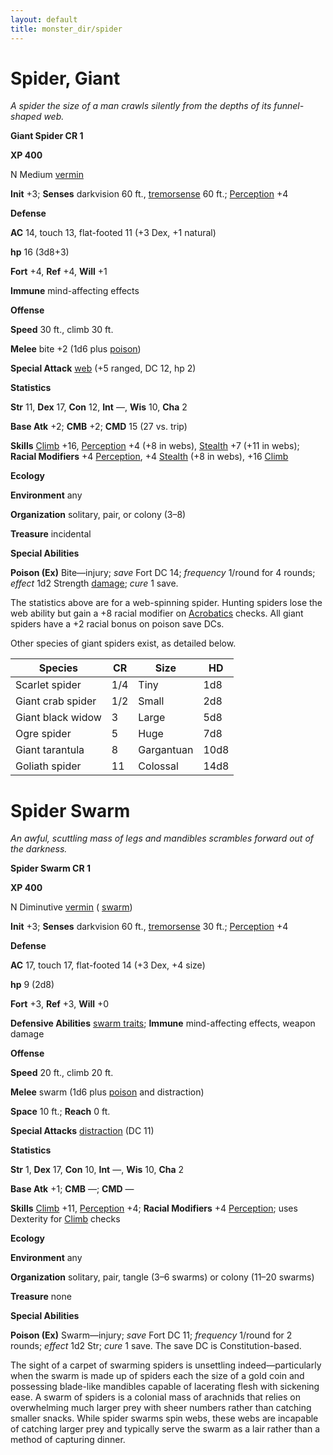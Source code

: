 ```yaml
---
layout: default
title: monster_dir/spider
---
```

# Spider, Giant

_A spider the size of a man crawls silently from the depths of its funnel-shaped web._

**Giant Spider CR 1**

**XP 400**

N Medium [vermin](creatureTypes#_vermin)

**Init** +3; **Senses** darkvision 60 ft., [tremorsense](universalMonsterRules#_tremorsense) 60 ft.; [Perception](../skill_dir/perception#_perception) +4

**Defense**

**AC** 14, touch 13, flat-footed 11 (+3 Dex, +1 natural)

**hp** 16 (3d8+3)

**Fort** +4, **Ref** +4, **Will** +1

**Immune** mind-affecting effects

**Offense**

**Speed** 30 ft., climb 30 ft.

**Melee** bite +2 (1d6 plus [poison](universalMonsterRules#_poison))

**Special Attack** [web](universalMonsterRules#_web) (+5 ranged, DC 12, hp 2)

**Statistics**

**Str** 11, **Dex** 17, **Con** 12, **Int** —, **Wis** 10, **Cha** 2

**Base Atk** +2; **CMB** +2; **CMD** 15 (27 vs. trip)

**Skills** [Climb](../skill_dir/climb#_climb) +16, [Perception](../skill_dir/perception#_perception) +4 (+8 in webs), [Stealth](../skill_dir/stealth#_stealth) +7 (+11 in webs); **Racial Modifiers** +4 [Perception](../skill_dir/perception#_perception), +4 [Stealth](../skill_dir/stealth#_stealth) (+8 in webs), +16 [Climb](../skill_dir/climb#_climb)

**Ecology**

**Environment** any

**Organization** solitary, pair, or colony (3–8)

**Treasure** incidental

**Special Abilities**

**Poison (Ex)** Bite—injury; _save_ Fort DC 14; _frequency_ 1/round for 4 rounds; _effect_ 1d2 Strength [damage](universalMonsterRules#_ability-damage-and-drain); _cure_ 1 save.

The statistics above are for a web-spinning spider. Hunting spiders lose the web ability but gain a +8 racial modifier on [Acrobatics](../skill_dir/acrobatics#_acrobatics) checks. All giant spiders have a +2 racial bonus on poison save DCs.

Other species of giant spiders exist, as detailed below.

| Species | CR | Size | HD |
| --- | --- | --- | --- |
| Scarlet spider | 1/4 | Tiny | 1d8 |
| Giant crab spider | 1/2 | Small | 2d8 |
| Giant black widow | 3 | Large | 5d8 |
| Ogre spider | 5 | Huge | 7d8 |
| Giant tarantula | 8 | Gargantuan | 10d8 |
| Goliath spider | 11 | Colossal | 14d8 |

# Spider Swarm

_An awful, scuttling mass of legs and mandibles scrambles forward out of the darkness._

**Spider Swarm CR 1**

**XP 400**

N Diminutive [vermin](creatureTypes#_vermin) ( [swarm](creatureTypes#_swarm-subtype))

**Init** +3; **Senses** darkvision 60 ft., [tremorsense](universalMonsterRules#_tremorsense) 30 ft.; [Perception](../skill_dir/perception#_perception) +4

**Defense**

**AC** 17, touch 17, flat-footed 14 (+3 Dex, +4 size)

**hp** 9 (2d8)

**Fort** +3, **Ref** +3, **Will** +0

**Defensive Abilities** [swarm traits](creatureTypes#_swarm-subtype); **Immune** mind-affecting effects, weapon damage

**Offense**

**Speed** 20 ft., climb 20 ft.

**Melee** swarm (1d6 plus [poison](universalMonsterRules#_poison) and distraction)

**Space** 10 ft.; **Reach** 0 ft.

**Special Attacks** [distraction](universalMonsterRules#_distraction) (DC 11)

**Statistics**

**Str** 1, **Dex** 17, **Con** 10, **Int** —, **Wis** 10, **Cha** 2

**Base Atk** +1; **CMB** —; **CMD** —

**Skills** [Climb](../skill_dir/climb#_climb) +11, [Perception](../skill_dir/perception#_perception) +4; **Racial Modifiers** +4 [Perception](../skill_dir/perception#_perception); uses Dexterity for [Climb](../skill_dir/climb#_climb) checks

**Ecology**

**Environment** any

**Organization** solitary, pair, tangle (3–6 swarms) or colony (11–20 swarms)

**Treasure** none

**Special Abilities**

**Poison (Ex)** Swarm—injury; _save_ Fort DC 11; _frequency_ 1/round for 2 rounds; _effect_ 1d2 Str; _cure_ 1 save. The save DC is Constitution-based.

The sight of a carpet of swarming spiders is unsettling indeed—particularly when the swarm is made up of spiders each the size of a gold coin and possessing blade-like mandibles capable of lacerating flesh with sickening ease. A swarm of spiders is a colonial mass of arachnids that relies on overwhelming much larger prey with sheer numbers rather than catching smaller snacks. While spider swarms spin webs, these webs are incapable of catching larger prey and typically serve the swarm as a lair rather than a method of capturing dinner.

